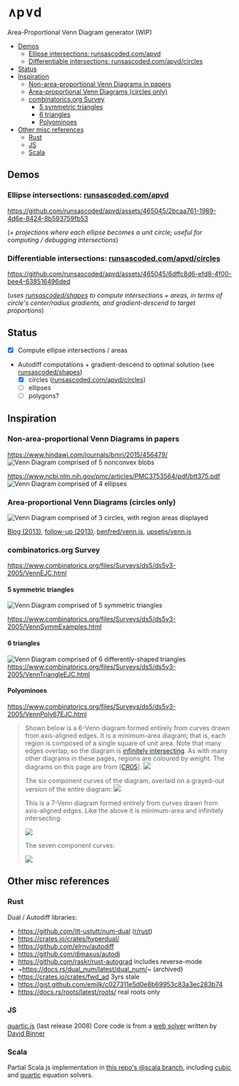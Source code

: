 # ∧p∨d
Area-Proportional Venn Diagram generator (WIP)

<!-- toc -->
- [Demos](#demos)
    - [Ellipse intersections: runsascoded.com/apvd](#ellipses)
    - [Differentiable intersections: runsascoded.com/apvd/circles](#circles)
- [Status](#status)
- [Inspiration](#inspo)
    - [Non-area-proportional Venn Diagrams in papers](#papers)
    - [Area-proportional Venn Diagrams (circles only)](#circles)
    - [combinatorics.org Survey](#survey)
        - [5 symmetric triangles](#5-triangles)
        - [6 triangles](#6-triangles)
        - [Polyominoes](#polyominoes)
- [Other misc references](#misc)
    - [Rust](#rust)
    - [JS](#js)
    - [Scala](#scala)
<!-- /toc -->

## Demos <a id="demos"></a>

### Ellipse intersections: [runsascoded.com/apvd](https://runsascoded/apvd) <a id="ellipses"></a>

https://github.com/runsascoded/apvd/assets/465045/2bcaa761-1989-4d6e-8424-8b593759fb53

(*+ projections where each ellipse becomes a unit circle; useful for computing / debugging intersections*)

### Differentiable intersections: [runsascoded.com/apvd/circles] <a id="circles"></a>

https://github.com/runsascoded/apvd/assets/465045/6dffc8d6-efd8-4f00-bee4-638516496ded

(*uses [runsascoded/shapes] to compute intersections + areas, in terms of circle's center/radius gradients, and gradient-descend to target proportions*)

## Status <a id="status"></a>
- [x] Compute ellipse intersections / areas
- Autodiff computations + gradient-descend to optimal solution (see [runsascoded/shapes])
  - [x] circles ([runsascoded.com/apvd/circles])
  - [ ] ellipses
  - [ ] polygons?

## Inspiration <a id="inspo"></a>

### Non-area-proportional Venn Diagrams in papers <a id="papers"></a>

https://www.hindawi.com/journals/bmri/2015/456479/
![Venn Diagram comprised of 5 nonconvex blobs](5-blobs.png)

https://www.ncbi.nlm.nih.gov/pmc/articles/PMC3753564/pdf/btt375.pdf
![Venn Diagram comprised of 4 ellipses](4-ellipses.png)

### Area-proportional Venn Diagrams (circles only) <a id="circles"></a>
![Venn Diagram comprised of 3 circles, with region areas displayed](3-circles.png)

[Blog (2013)](https://www.benfrederickson.com/venn-diagrams-with-d3.js/), [follow-up (2013)](https://www.benfrederickson.com/calculating-the-intersection-of-3-or-more-circles/), [benfred/venn.js](https://github.com/benfred/venn.js), [upsetjs/venn.js](https://github.com/upsetjs/venn.js)

### combinatorics.org Survey <a id="survey"></a>
https://www.combinatorics.org/files/Surveys/ds5/ds5v3-2005/VennEJC.html

#### 5 symmetric triangles <a id="5-triangles"></a>
![Venn Diagram comprised of 5 symmetric triangles](5-triangles.gif)

https://www.combinatorics.org/files/Surveys/ds5/ds5v3-2005/VennSymmExamples.html

#### 6 triangles <a id="6-triangles"></a>
![Venn Diagram comprised of 6 differently-shaped triangles](6-triangles.gif)
https://www.combinatorics.org/files/Surveys/ds5/ds5v3-2005/VennTriangleEJC.html

#### Polyominoes <a id="polyominoes"></a>
https://www.combinatorics.org/files/Surveys/ds5/ds5v3-2005/VennPoly67EJC.html

> Shown below is a 6-Venn diagram formed entirely from curves drawn from axis-aligned edges. It is a minimum-area diagram; that is, each region is composed of a single square of unit area. Note that many edges overlap, so the diagram is [infinitely intersecting](https://www.combinatorics.org/files/Surveys/ds5/ds5v3-2005/VennOtherEJC.html#infinite). As with many other diagrams in these pages, regions are coloured by weight. The diagrams on this page are from \[[CR05](https://www.combinatorics.org/files/Surveys/ds5/ds5v3-2005/VennRefs.html#CR05)\].
> ![](polyvenn6-diag.png)
>
> The six component curves of the diagram, overlaid on a grayed-out version of the entire diagram:
> ![](polyvenn6-curves.png)
>
> This is a 7-Venn diagram formed entirely from curves drawn from axis-aligned edges. Like the above it is minimum-area and infinitely intersecting.
>
> ![](polyvenn7-diag.png)
>
> The seven component curves:
>
> ![](polyvenn7-curves.png)

## Other misc references <a id="misc"></a>

### Rust <a id="rust"></a>
Dual / Autodiff libraries:
- https://github.com/itt-ustutt/num-dual ([r/rust](https://www.reddit.com/r/rust/comments/ybi9yx/automatic_differentiation_and_thermodynamics_with/))
- https://crates.io/crates/hyperdual/
- https://github.com/elrnv/autodiff
- https://github.com/djmaxus/autodj
- https://github.com/raskr/rust-autograd includes reverse-mode
- ~https://docs.rs/dual_num/latest/dual_num/~ (archived)
- https://crates.io/crates/fwd_ad 3yrs stale
- https://gist.github.com/emilk/c027311e5d0e8b69953c83a3ec283b74
- https://docs.rs/roots/latest/roots/ real roots only

### JS <a id="js"></a>
[quartic.js](https://www.npmjs.com/package/quartic) (last release 2008)
Core code is from a [web solver](http://www.akiti.ca/Quad4Deg.html) written by [David Binner](http://www.akiti.ca/ContactPage.html)

### Scala <a id="scala"></a>
Partial Scala.js implementation in [this repo's @scala branch](https://github.com/runsascoded/apvd/tree/scala), including [cubic](https://github.com/runsascoded/apvd/tree/scala/cubic/shared/src/main/scala/cubic) and [quartic](https://github.com/runsascoded/apvd/tree/scala/quartic/shared/src/main/scala/quartic) equation solvers.

[runsascoded/shapes]: https://github.com/runsascoded/shapes
[runsascoded.com/apvd/circles]: https://runsascoded/apvd/circles
